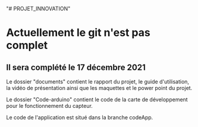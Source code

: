 "# PROJET_INNOVATION" 

# Actuellement le git n'est pas complet 
## Il sera complété le 17 décembre 2021

Le dossier "documents" contient le rapport du projet, le guide d'utilisation, la vidéo de présentation ainsi que les maquettes et le power point du projet.

Le dossier "Code-arduino" contient le code de la carte de développement pour le fonctionnement du capteur.

Le code de l'application est situé dans la branche codeApp.
